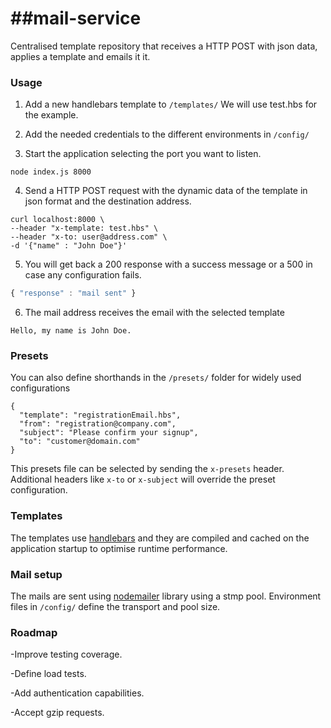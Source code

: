 ##mail-service
============
Centralised template repository that receives a HTTP POST with json data, applies a template and emails it it.

### Usage
1) Add a new handlebars template to ```/templates/```
We will use test.hbs for the example.

2) Add the needed credentials to the different environments in ```/config/```

3) Start the application selecting the port you want to listen.
``` console
node index.js 8000
```

4) Send a HTTP POST request with the dynamic data of the template in json format and the destination address.
``` console
curl localhost:8000 \
--header "x-template: test.hbs" \
--header "x-to: user@address.com" \
-d '{"name" : "John Doe"}' 
```
5) You will get back a 200 response with a success message or a 500 in case any configuration fails.
``` js
{ "response" : "mail sent" }
```
6) The mail address receives the email with the selected template
```
Hello, my name is John Doe.
```

### Presets
You can also define shorthands in the ```/presets/``` folder for widely used configurations
```
{
  "template": "registrationEmail.hbs",
  "from": "registration@company.com",
  "subject": "Please confirm your signup",
  "to": "customer@domain.com"
}
```
This presets file can be selected by sending the ```x-presets``` header.
Additional headers like ```x-to``` or ```x-subject``` will override the preset configuration.

### Templates
The templates use [handlebars](http://handlebarsjs.com/) and they are compiled and cached on the application startup to optimise runtime performance.

### Mail setup
The mails are sent using [nodemailer](http://www.nodemailer.com/) library using a stmp pool. Environment files in ```/config/``` define the transport and pool size.

### Roadmap
-Improve testing coverage.

-Define load tests.

-Add authentication capabilities.

-Accept gzip requests.
